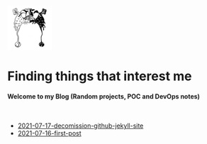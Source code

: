<a href="https://thraddash.github.io"><img src="https://raw.githubusercontent.com/thraddash/thraddash.github.io/master/avatar/light-dark-avatar.png" height="100" width="100" /></a>
# Finding things that interest me
#### Welcome to my Blog (Random projects, POC and DevOps notes)
<br/>

* [2021-07-17-decomission-github-jekyll-site](posts/2021-07-17-decomission-github-jekyll-site.md) 
* [2021-07-16-first-post](posts/2021-07-16-first-post.md)   
